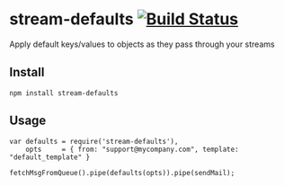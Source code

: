 # stream-defaults [![Build Status](https://travis-ci.org/markhuge/stream-defaults.svg?branch=master)](https://travis-ci.org/markhuge/stream-defaults)
Apply default keys/values to objects as they pass through your streams

## Install

`npm install stream-defaults`

## Usage

```JS
var defaults = require('stream-defaults'),
    opts     = { from: "support@mycompany.com", template: "default_template" }

fetchMsgFromQueue().pipe(defaults(opts)).pipe(sendMail);
```

